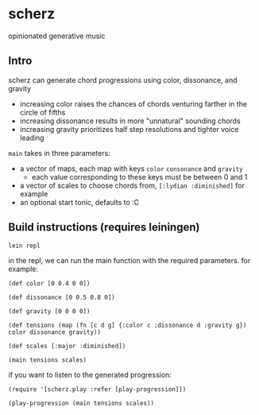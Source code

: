 # scherz
opinionated generative music

## Intro

scherz can generate chord progressions using color, dissonance, and gravity
-  increasing color raises the chances of chords venturing farther in the circle of fifths
-  increasing dissonance results in more "unnatural" sounding chords
-  increasing gravity prioritizes half step resolutions and tighter voice leading

`main` takes in three parameters:
  - a vector of maps, each map with keys `color` `consonance` and `gravity`
    - each value corresponding to these keys must be between 0 and 1
  - a vector of scales to choose chords from, `[:lydian :diminished]` for example
  - an optional start tonic, defaults to :C
  
  ## Build instructions (requires leiningen)
  `lein repl`
  
  in the repl, we can run the main function with the required parameters.  for example:
  
  `(def color [0 0.4 0 0])`
  
  `(def dissonance [0 0.5 0.8 0])`
  
  `(def gravity [0 0 0 0])`
  
  `(def tensions (map (fn [c d g] {:color c :dissonance d :gravity g}) color dissonance gravity))`
  
  `(def scales [:major :diminished])`
  
  `(main tensions scales)`
  
  if you want to listen to the generated progression:
  
  `(require '[scherz.play :refer [play-progression]])`
  
  `(play-progression (main tensions scales))`
